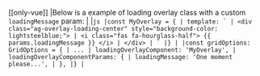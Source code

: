 [[only-vue]]
|Below is a example of loading overlay class with a custom `loadingMessage` param:
|
|`` js |const MyOverlay = { | template: ` | <div class="ag-overlay-loading-center" style="background-color: lightsteelblue;"> | <i class="fas fa-hourglass-half"> {{ params.loadingMessage }} </i> | </div> | ` |} | |const gridOptions: GridOptions = { | ... | loadingOverlayComponent: 'MyOverlay', | loadingOverlayComponentParams: { | loadingMessage: 'One moment please...', | }, |} | ``
